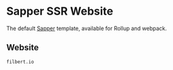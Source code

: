 # Sapper SSR Website

The default [Sapper](https://github.com/sveltejs/sapper) template, available for Rollup and webpack.


## Website
```
filbert.io
```